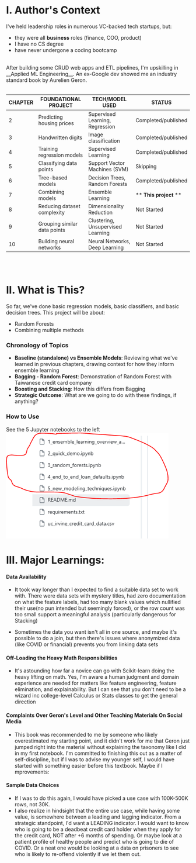 # I. Author's Context
I've held leadership roles in numerous VC-backed tech startups, but:
  - they were all __business__ roles (finance, COO, product)
  - I have no CS degree
  - have never undergone a coding bootcamp
<br>
After building some CRUD web apps and ETL pipelines, I'm upskilling in __Applied ML Engineering__. An ex-Google dev showed me an industry standard book by Aurelien Geron.

<br>
<br>

| CHAPTER | FOUNDATIONAL PROJECT         | TECH/MODEL USED                   | STATUS              |
|---------|------------------------------|-----------------------------------|---------------------|
| 2       | Predicting housing prices    | Supervised Learning, Regression   | Completed/published |
| 3       | Handwritten digits           | Image classification              | Completed/published |
| 4       | Training regression models   | Supervised Learning               | Completed/published |
| 5       | Classifying data points      | Support Vector Machines (SVM)     | Skipping            |
| 6       | Tree-based models            | Decision Trees, Random Forests    | Completed/published |
| 7       | Combining models             | Ensemble Learning                 | ** **This project** **         |
| 8       | Reducing dataset complexity  | Dimensionality Reduction          | Not Started         |
| 9       | Grouping similar data points | Clustering, Unsupervised Learning | Not Started         |
| 10      | Building neural networks     | Neural Networks, Deep Learning    | Not Started         |
<br>
<br>

# II. What is This?
So far, we've done basic regression models, basic classifiers, and basic decision trees. This project will be about:

- Random Forests
- Combining multiple methods

### Chronology of Topics
- **Baseline (standalone) vs Ensemble Models**: Reviewing what we've learned in previous chapters, drawing context for how they inform ensemble learning
- **Bagging - Random Forest**: Demonstration of Random Forest with Taiwanese credit card company
- **Boosting and Stacking**: How this differs from Bagging 
- **Strategic Outcome**: What are we going to do with these findings, if anything?

### How to Use
See the 5 Jupyter notebooks to the left
![img.png](screenshot_notebooks.png)


# III. Major Learnings:
#### Data Availability
- It took way longer than I expected to find a suitable data set to work with. There were data sets with mystery titles, had zero documentation on what the feature labels, had too many blank values which nullified their use(no pun intended but seemingly forced), or the row count was too small support a meaningful analysis (particularly dangerous for Stacking)

- Sometimes the data you want isn't all in one source, and maybe it's possible to do a join, but then there's issues where anonymized data (like COVID or financial) prevents you from linking data sets

#### Off-Loading the Heavy Math Responsibilities
- It's astounding how far a novice can go with Scikit-learn doing the heavy lifting on math. Yes, I'm aware a human judgment and domain experience are needed for matters like feature engineering, feature elimination, and explainability. But I can see that you don't need to be a wizard inc college-level Calculus or Stats classes to get the general direction

#### Complaints Over Geron's Level and Other Teaching Materials On Social Media
- This book was recommended to me by someone who likely overestimated my starting point, and it didn't work for me that Geron just jumped right into the material without explaining the taxonomy like I did in my first notebook. I'm committed to finishing this out as a matter of self-discipline, but if I was to advise my younger self, I would have started with something easier before this textbook. Maybe if I 
   mprovements:
#### Sample Data Choices
- If I was to do this again, I would have picked a use case with 100K-500K rows, not 30K.
- I also realize in hindsight that the entire use case, while having some value, is somewhere between a leading and lagging indicator. From a strategic standpoint, I'd want a LEADING indicator. I would want to know who is going to be a deadbeat credit card holder when they apply for the credit card, NOT after +6 months of spending. Or maybe look at a patient profile of healthy people and predict who is going to die of COVID. Or a neat one would be looking at a data on prisoners to see who is likely to re-offend violently if we let them out.
